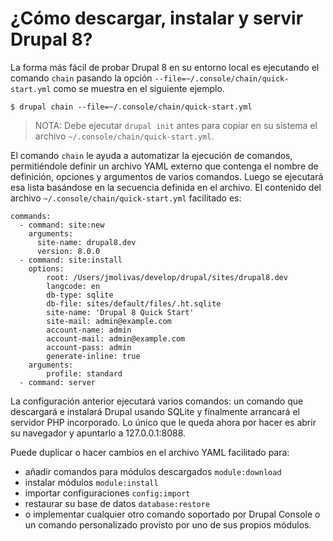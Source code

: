 # ¿Cómo descargar, instalar y servir Drupal 8?

La forma más fácil de probar Drupal 8 en su entorno local es ejecutando el comando `chain` pasando la opción `--file=~/.console/chain/quick-start.yml` como se muestra en el siguiente ejemplo.

```
$ drupal chain --file=~/.console/chain/quick-start.yml
```
> NOTA: Debe ejecutar `drupal init` antes para copiar en su sistema el archivo `~/.console/chain/quick-start.yml`.

El comando `chain` le ayuda a automatizar la ejecución de comandos, permitiéndole definir un archivo YAML externo que contenga el nombre de definición, opciones y argumentos de varios comandos. Luego se ejecutará esa lista basándose en la secuencia definida en el archivo.
El contenido del archivo `~/.console/chain/quick-start.yml` facilitado es:
```
commands:
  - command: site:new
    arguments:
      site-name: drupal8.dev
      version: 8.0.0
  - command: site:install
    options:
        root: /Users/jmolivas/develop/drupal/sites/drupal8.dev
        langcode: en
        db-type: sqlite
        db-file: sites/default/files/.ht.sqlite
        site-name: 'Drupal 8 Quick Start'
        site-mail: admin@example.com
        account-name: admin
        account-mail: admin@example.com
        account-pass: admin
        generate-inline: true
    arguments:
        profile: standard
  - command: server
```

La configuración anterior ejecutará varios comandos: un comando que descargará e instalará Drupal usando SQLite y finalmente arrancará el servidor PHP incorporado. Lo único que le queda ahora por hacer es abrir su navegador y apuntarlo a 127.0.0.1:8088.

Puede duplicar o hacer cambios en el archivo YAML facilitado para:
* añadir comandos para módulos descargados `module:download`
* instalar módulos `module:install` 
* importar configuraciones `config:import` 
* restaurar su base de datos `database:restore` 
* o implementar cualquier otro comando soportado por Drupal Console o un comando personalizado provisto por uno de sus propios módulos.
